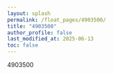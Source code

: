 ```yaml
---
layout: splash
permalink: /float_pages/4903500/
title: "4903500"
author_profile: false
last_modified_at: 2025-06-13
toc: false
---
```

 
4903500

